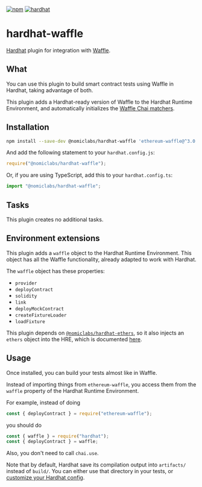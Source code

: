 [![npm](https://img.shields.io/npm/v/@nomiclabs/hardhat-waffle.svg)](https://www.npmjs.com/package/@nomiclabs/hardhat-waffle)
[![hardhat](https://hardhat.org/hardhat-plugin-badge.svg?1)](https://hardhat.org)

# hardhat-waffle

[Hardhat](https://hardhat.org) plugin for integration with [Waffle](https://getwaffle.io/).

## What

You can use this plugin to build smart contract tests using Waffle in Hardhat,
taking advantage of both.

This plugin adds a Hardhat-ready version of Waffle to the Hardhat Runtime Environment,
and automatically initializes the [Waffle Chai matchers](https://ethereum-waffle.readthedocs.io/en/latest/matchers.html).

## Installation

```bash
npm install --save-dev @nomiclabs/hardhat-waffle 'ethereum-waffle@^3.0.0' @nomiclabs/hardhat-ethers 'ethers@^5.0.0'
```

And add the following statement to your `hardhat.config.js`:

```js
require("@nomiclabs/hardhat-waffle");
```

Or, if you are using TypeScript, add this to your `hardhat.config.ts`:

```js
import "@nomiclabs/hardhat-waffle";
```

## Tasks

This plugin creates no additional tasks.

## Environment extensions

This plugin adds a `waffle` object to the Hardhat Runtime Environment. This object has all the Waffle functionality, already adapted to work with Hardhat.

The `waffle` object has these properties:

- `provider`
- `deployContract`
- `solidity`
- `link`
- `deployMockContract`
- `createFixtureLoader`
- `loadFixture`

This plugin depends on [`@nomiclabs/hardhat-ethers`](https://github.com/nomiclabs/hardhat/tree/master/packages/hardhat-ethers),
so it also injects an `ethers` object into the HRE, which is documented [here](https://github.com/nomiclabs/hardhat/tree/master/packages/hardhat-ethers#environment-extensions).

## Usage

Once installed, you can build your tests almost like in Waffle.

Instead of importing things from `ethereum-waffle`, you access them from the `waffle` property of the Hardhat Runtime Environment.

For example, instead of doing

```js
const { deployContract } = require("ethereum-waffle");
```

you should do

```typescript
const { waffle } = require("hardhat");
const { deployContract } = waffle;
```

Also, you don't need to call `chai.use`.

Note that by default, Hardhat save its compilation output into `artifacts/` instead of `build/`. You can either use
that directory in your tests, or [customize your Hardhat config](https://hardhat.org/config/#path-configuration).

